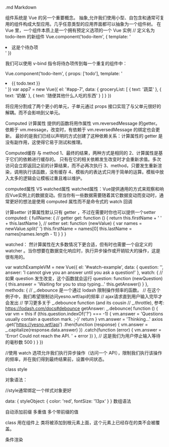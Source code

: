  .md   Markdown

 组件系统是 Vue 的另一个重要概念。 抽象,允许我们使用小型、自包含和通常可复用的组件构成大型应用。几乎任意类型的应用界面都可以抽象为一个组件树。
 在 Vue 里，一个组件本质上是一个拥有预定义选项的一个 Vue 实例
 // 定义名为 todo-item 的新组件
Vue.component('todo-item', {
  template: '<li>这是个待办项</li>'
})

我们可以使用 v-bind 指令将待办项传到每一个重复的组件中：
<div id="app-7">
  <ol>
    <!-- 现在我们为每个todo-item提供待办项对象    -->
    <!-- 待办项对象是变量，即其内容可以是动态的 -->
    <todo-item v-for="item in groceryList" v-bind:todo="item"></todo-item>
  </ol>
</div>

Vue.component('todo-item', {
  props: ['todo'],
  template: '<li>{{ todo.text }}</li>'
})
var app7 = new Vue({
  el: '#app-7',
  data: {
    groceryList: [
      { text: '蔬菜' },
      { text: '奶酪' },
      { text: '随便其他什么人吃的东西' }
    ]
  }
})

将应用分割成了两个更小的单元，子单元通过 props 接口实现了与父单元很好的解耦。而不会影响到父单元。

Computed 计算属性  提供的函数将用作属性 vm.reversedMessage 的getter。  依赖于 vm.message，改变时，有依赖于 vm.reversedMessage 的绑定也会更新。 最妙的是我们已经以声明的方式创建了这种依赖关系：计算属性的 getter 是没有副作用，这使得它易于测试和推理。

Computed缓存 与 method
	1、最终的结果，两种方式是相同的
	2、计算属性是基于它们的依赖进行缓存的。 只有在它的相关依赖发生改变时才会重新求值。多次访问会立即返回之前的计算结果，而不必再次执行
	3、method，只要发生重新渲染，调用执行该函数，没有缓存
	4、模板内的表达式只用于简单的运算。模板中放入太多的逻辑会让模板过重且难以维护。

computed属性  VS watched属性
	watched属性：Vue提供通用的方式来观察和响应Vue实例上的数据变动。但当你有一些数据需要随着其它数据变动而变动时，通常更好的想法是使用 computed 属性而不是命令式的 watch 回调


计算setter
	计算属性默认只有 getter ，不过在需要时你也可以提供一个setter
computed: {
  fullName: {
    // getter
    get: function () {
      return this.firstName + ' ' + this.lastName
    },
    // setter
    set: function (newValue) {
      var names = newValue.split(' ')
      this.firstName = names[0]
      this.lastName = names[names.length - 1]
    }
  }
}

watched：
	然计算属性在大多数情况下更合适，但有时也需要一个自定义的 watcher 。当你想要在数据变化响应时，执行异步操作或开销较大的操作，这是很有用的。

var watchExampleVM = new Vue({
  el: '#watch-example',
  data: {
    question: '',
    answer: 'I cannot give you an answer until you ask a question!'
  },
  watch: {
    // 如果 question 发生改变，这个函数就会运行
    question: function (newQuestion) {
      this.answer = 'Waiting for you to stop typing...'
      this.getAnswer()
    }
  },
  methods: {
    // _.debounce 是一个通过 lodash 限制操作频率的函数。
    // 在这个例子中，我们希望限制访问yesno.wtf/api的频率
    // ajax请求直到用户输入完毕才会发出
    // 学习更多关于 _.debounce function (and its cousin
    // _.throttle), 参考: https://lodash.com/docs#debounce
    getAnswer: _.debounce(
      function () {
        var vm = this
        if (this.question.indexOf('?') === -1) {
          vm.answer = 'Questions usually contain a question mark. ;-)'
          return
        }
        vm.answer = 'Thinking...'
        axios .get('https://yesno.wtf/api')
          .then(function (response) {
            vm.answer = _.capitalize(response.data.answer)
          })
          .catch(function (error) {
            vm.answer = 'Error! Could not reach the API. ' + error
          })
      },
      // 这是我们为用户停止输入等待的毫秒数
      500
    )
  }
})

//使用 watch 选项允许我们执行异步操作（访问一个 API），限制我们执行该操作的频率，并在我们得到最终结果前，设置中间状态。


class  style

对象语法：
<!-- v-bind:style 的对象语法十分直观，其实它是一个 JavaScript 对象。 CSS 属性名可以用驼峰式（camelCase）或短横分隔命名（kebab-case）： -->
//style通常绑定一个样式对象更好
	<div v-bind:style="styleObject"></div>
	data: {
	  styleObject: {
	    color: 'red',
	    fontSize: '13px'
	  }
	}
数组语法
<div v-bind:style="[baseStyles, overridingStyles]">
自动添加前缀
<!-- 	当 v-bind:style 使用需要特定前缀的 CSS 属性时，如 transform ，Vue.js 会自动侦测并添加相应的前缀。 -->
多重值  多个带前缀的值
<!-- <div :style="{ display: ["-webkit-box", "-ms-flexbox", "flex"] }"> -->


class
用在组件上   类将被添加到根元素上面，这个元素上已经存在的类不会被覆盖。
<!-- Vue.component('my-component', {
  template: '<p class="foo bar">Hi</p>'
}) -->

条件渲染
	<template> 中v-if条件组
	v-else     v-else-if
	#用key管理可复用的元素
		Vue 会尽可能高效地渲染元素，通常会复用已有元素而不是从头开始渲染。
	<!-- 将不会清除用户已经输入的内容，两个模版使用了相同的元素，<input> 不会被替换掉——仅仅是替换了它的的 placeholder -->
		<template v-if="loginType === 'username'">
		  <label>Username</label>
		  <input placeholder="Enter your username">
		</template>
		<template v-else>
		  <label>Email</label>
		  <input placeholder="Enter your email address">
		</template>

	v-show,元素一定会渲染，简单的基于css切换

v-if  VS v-show
	v-if 是“真正的”条件渲染，因为它会确保在切换过程中条件块内的事件监听器和子组件适当地被销毁和重建。
	v-if 也是惰性的：如果在初始渲染时条件为假，则什么也不做——直到条件第一次变为真时，才会开始渲染条件块。
	相比之下， v-show 就简单得多——不管初始条件是什么，元素总是会被渲染，并且只是简单地基于 CSS 进行切换。
	一般来说， v-if 有更高的切换开销，而 v-show 有更高的初始渲染开销。因此，如果需要非常频繁地切换，则使用 v-show 较好；如果在运行时条件不太可能改变，则使用 v-if 较好。


当 v-if 与 v-for 一起使用时，v-for 具有比 v-if 更高的优先级。


v-for指令     列表渲染
	v-for 指令根据一组数组的选项列表进行渲染

template v-for 
	渲染多个元素块
	<ul>
	  <template v-for="item in items">
	    <li>{{ item.msg }}</li>
	    <li class="divider"></li>
	  </template>
	</ul>

对象迭代 v-for 通过一个对象的属性来迭代
	<ul id="repeat-object" class="demo">
	  <li v-for="value in object">  //对象
	    {{ value }}   //对象属性，迭代
	  </li>
	</ul>

	//更多的参数   值   键名  索引
<!-- 	<div v-for="(value, key, index) in object">
  {{ index }}. {{ key }} : {{ value }}
</div> -->
 	//按Object.keys() 的结果遍历，但是不能保证它的结果在不同的 JavaScript 引擎下是一致的
 整数迭代 v-for
 	v-for 也可以取整数。在这种情况下，它将重复多次模板。
 <!-- 	<div>
 	  <span v-for="n in 10">{{ n }}</span>    1 2 3 4 5 6.。 
 	</div> -->

 组件 和 v-for
 	组件和普通元素，v-for用法一样。但是不能自动传递数据到组件里。组件有自己独立的作用域。用 props属性接受

 v-for width v-if
 	同一节点，v-for的优先级比v-if高，意味着 v-if 将分别重复运行于每个 v-if 循环中


数组更新检测
变异方法
	[mjuː'teɪʃ(ə)n]  突变 变化
	变异方法(mutation method)，顾名思义，会改变被这些方法调用的原始数组
	Vue包含一组 观察 数组的变异方法，所以它们也会触发视图更新

    push() 
    pop()
    shift()  删除 返回删除值
    unshift() 添加到数组开头 返回长度
    splice()
    sort()
    reverse()
	
	你打开控制台，然后用前面例子的 items 数组调用变异方法：example1.items.push({ message: 'Baz' })

重塑数组
	filter(), concat(), slice() 不会改变原始数组，但总是返回一个新数组。
	Vue 实现了一些智能启发式方法来最大化 DOM 元素重用
	不会重新渲染整个列表  
	example1.items = example1.items.filter(function (item) {
	  return item.message.match(/Foo/)
	})


事件修饰符
	//尽管我们可以在 methods 中轻松实现这点，但更好的方式是：methods 只有纯粹的数据逻辑，而不是去处理 DOM 事件细节
	 v-on 提供了 事件修饰符
    .stop
    .prevent
    .capture
    .self
    .once  新增 2.0

    <!-- 阻止单击事件冒泡 -->
<a v-on:click.stop="doThis"></a>
<!-- 提交事件不再重载页面 -->
<form v-on:submit.prevent="onSubmit"></form>
<!-- 修饰符可以串联  -->
<a v-on:click.stop.prevent="doThat"></a>
<!-- 只有修饰符 -->
<form v-on:submit.prevent></form>
<!-- 添加事件侦听器时使用事件捕获模式 -->
<div v-on:click.capture="doThis">...</div>
<!-- 只当事件在该元素本身（而不是子元素）触发时触发回调 -->
<div v-on:click.self="doThat">...</div>
<!-- 点击事件将只会触发一次 -->
<a v-on:click.once="doThis"></a>


按键修饰符
	在监听键盘事件时，我们经常需要监测常见的键值。 Vue 允许为 v-on 在监听键盘事件时添加按键修饰符
	1、监测常见的键值
	2、Vue 为最常用的按键提供了别名

	全部的按键别名：
    .enter 13
    .tab
    .delete (捕获 “删除” 和 “退格” 键)
    .esc
    .space
    .up
    .down
    .left
    .right
		2.1.0新增
    .ctrl
    .alt
    .shift
    .meta



	//可以通过全局 config.keyCodes 对象自定义按键修饰符别名：
    // 可以使用 v-on:keyup.f1
		Vue.config.keyCodes.f1 = 112


为什么在HTML中监听事件
	你可能注意到这种事件监听的方式违背了关注点分离（separation of concern）传统理念。不必担心，因为所有的 Vue.js 事件处理方法和表达式都严格绑定在当前视图的 ViewModel 上，它不会导致任何维护上的困难。实际上，使用 v-on 有几个好处：

    扫一眼 HTML 模板便能轻松定位在 JavaScript 代码里对应的方法。

    因为你无须在 JavaScript 里手动绑定事件，你的 ViewModel 代码可以是非常纯粹的逻辑，和 DOM 完全解耦，更易于测试。

    当一个 ViewModel 被销毁时，所有的事件处理器都会自动被删除。你无须担心如何自己清理它们。


表单控件绑定
	 v-model 指令在表单控件元素上创建双向数据绑定，根据控件类型自动选取正确的方法来更新元素， 本质上不过是语法糖，它负责监听用户的输入事件以更新数据，并特别处理一些极端的例子。
	 v-model 并不关心表单控件初始化所生成的值。因为它会选择 Vue 实例数据来作为具体的值
	 如果你也想实现更新，请使用 input事件。

	 <span>Multiline message is:</span>
<p style="white-space: pre">{{ message }}</p>   //不换行 white-space
<br>
<textarea v-model="message" placeholder="add multiple lines"></textarea>

修饰符
	.lazy
	.number
	.trim

<!-- 在 "change" 而不是 "input" 事件中更新 -->
<input v-model.lazy="msg" >
<!-- 输入值转为number类型，NaN返回原值 -->
<input v-model.number="age" type="number">
<!-- 自动过滤输入的首尾空格 -->
<input v-model.trim="msg">

	.lazy
		在默认情况下， v-model 在 input 事件中同步输入框的值与数据 (除了上述 IME 部分)，但你可以添加一个修饰符 lazy ，从而转变为在 change 事件中同步：
	.number
		如果想自动将用户的输入值转为 Number 类型（如果原值的转换结果为 NaN 则返回原值）
		
		这通常很有用，因为在 type="number" 时 HTML中输入的值也总是会返回字符串类型。
	.trim
		自动过滤用户输入的首尾空格


v-modal 与组件
	Vue 的组件系统允许你创建一个具有自定义行为可复用的 input 类型，这些 input 类型甚至可以和 v-model 一起使用